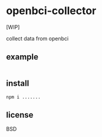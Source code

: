 # openbci-collector

[WIP]

collect data from openbci

## example

```javascript
```

## install

```
npm i .......
```

## license

BSD
